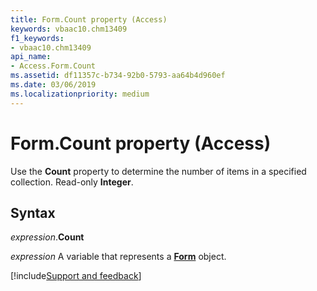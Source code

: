 ```yaml
---
title: Form.Count property (Access)
keywords: vbaac10.chm13409
f1_keywords:
- vbaac10.chm13409
api_name:
- Access.Form.Count
ms.assetid: df11357c-b734-92b0-5793-aa64b4d960ef
ms.date: 03/06/2019
ms.localizationpriority: medium
---
```



# Form.Count property (Access)

Use the **Count** property to determine the number of items in a specified collection. Read-only **Integer**.


## Syntax

_expression_.**Count**

_expression_ A variable that represents a **[Form](Access.Form.md)** object.




[!include[Support and feedback](~/includes/feedback-boilerplate.md)]